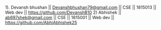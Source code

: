 1). Devansh bhushan || Devanshbhushan79@gmail.com || CSE || 1815013 || Web dev || https://github.com/DevanshB10
2) Abhishek || ab697shek@gmail.com || CSE || 1815001 || Web dev || https://github.com/AbhiAbhishek25
